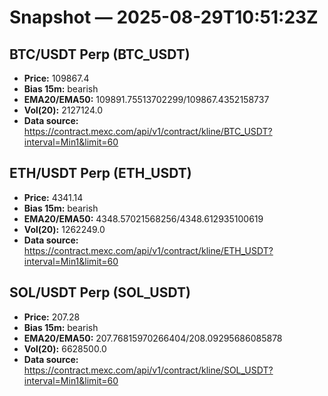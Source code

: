 # Snapshot — 2025-08-29T10:51:23Z

## BTC/USDT Perp (BTC_USDT)
- **Price:** 109867.4
- **Bias 15m:** bearish
- **EMA20/EMA50:** 109891.75513702299/109867.4352158737
- **Vol(20):** 2127124.0
- **Data source:** https://contract.mexc.com/api/v1/contract/kline/BTC_USDT?interval=Min1&limit=60

## ETH/USDT Perp (ETH_USDT)
- **Price:** 4341.14
- **Bias 15m:** bearish
- **EMA20/EMA50:** 4348.57021568256/4348.612935100619
- **Vol(20):** 1262249.0
- **Data source:** https://contract.mexc.com/api/v1/contract/kline/ETH_USDT?interval=Min1&limit=60

## SOL/USDT Perp (SOL_USDT)
- **Price:** 207.28
- **Bias 15m:** bearish
- **EMA20/EMA50:** 207.76815970266404/208.09295686085878
- **Vol(20):** 6628500.0
- **Data source:** https://contract.mexc.com/api/v1/contract/kline/SOL_USDT?interval=Min1&limit=60
